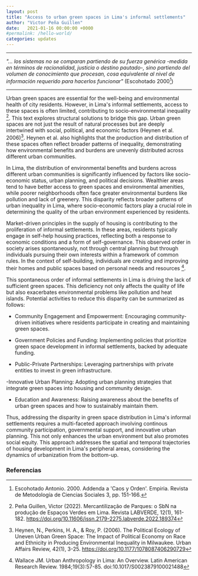 ```yaml
---
layout: post
title: "Access to urban green spaces in Lima's informal settlements"
author: "Victor Peña Guillen"
date:   2021-01-16 00:00:00 +0000
#permalink: /hello-world/
categories: updates
---
```


---
_"... los sistemas no se comparan partiendo de su fuerza genérica -medida en términos de racionalidad, justicia o destino pautado-, sino partiendo del volumen de conocimiento que procesan, cosa equivalente al nivel de información requerido para hacerlos funcionar"_ (Escohotado 2000[^1])

---

Urban green spaces are essential for the well-being and environmental health of city residents. However, in Lima's informal settlements, access to these spaces is often limited, contributing to socio-environmental inequality [^2]. This text explores structural solutions to bridge this gap.
Urban green spaces are not just the result of natural processes but are deeply intertwined with social, political, and economic factors (Heynen et al. 2006)[^3]. Heynen et al. also highlights that the production and distribution of these spaces often reflect broader patterns of inequality, demonstrating how environmental benefits and burdens are unevenly distributed across different urban communities.

In Lima, the distribution of environmental benefits and burdens across different urban communities is significantly influenced by factors like socio-economic status, urban planning, and political decisions. Wealthier areas tend to have better access to green spaces and environmental amenities, while poorer neighborhoods often face greater environmental burdens like pollution and lack of greenery. This disparity reflects broader patterns of urban inequality in Lima, where socio-economic factors play a crucial role in determining the quality of the urban environment experienced by residents.

Market-driven principles in the supply of housing is contributing to the proliferation of informal settlements. In these areas, residents typically engage in self-help housing practices, reflecting both a response to economic conditions and a form of self-governance.
This observed order in society arises spontaneously, not through central planning but through individuals pursuing their own interests within a framework of common rules. In the context of self-building, individuals are creating and improving their homes and public spaces based on personal needs and resources [^4].

This spontaneous order of informal settlements in Lima is driving the lack of sufficient green spaces. This deficiency not only affects the quality of life but also exacerbates environmental problems like pollution and heat islands.
Potential activities to reduce this disparity can be summarized as follows:

- Community Engagement and Empowerment: Encouraging community-driven initiatives where residents participate in creating and maintaining green spaces.

- Government Policies and Funding: Implementing policies that prioritize green space development in informal settlements, backed by adequate funding.

- Public-Private Partnerships: Leveraging partnerships with private entities to invest in green infrastructure.

-Innovative Urban Planning: Adopting urban planning strategies that integrate green spaces into housing and community design.

- Education and Awareness: Raising awareness about the benefits of urban green spaces and how to sustainably maintain them.

Thus, addressing the disparity in green space distribution in Lima's informal settlements requires a multi-faceted approach involving continous community participation, governmental support, and innovative urban planning. This not only enhances the urban environment but also promotes social equity.
This approach addresses the spatial and temporal trajectories of housing development in Lima's peripheral areas, considering the dynamics of urbanization from the bottom-up.

### Referencias

[^1]: Escohotado Antonio. 2000. Addenda a 'Caos y Orden'. Empiria. Revista de Metodología de Ciencias Sociales 3, pp. 151-166.

[^2]: Peña Guillen, Victor (2022). Mercantilização de Parques: o SbN na produção de Espaços Verdes em Lima. Revista LABVERDE, 12(1), 161-182.
<https://doi.org/10.11606/issn.2179-2275.labverde.2022.189374>

[^3]: Heynen, N., Perkins, H. A., & Roy, P. (2006). The Political Ecology of Uneven Urban Green Space: The Impact of Political Economy on Race and Ethnicity in Producing Environmental Inequality in Milwaukee. Urban Affairs Review, 42(1), 3-25. <https://doi.org/10.1177/1078087406290729>

[^4]: Wallace JM. Urban Anthropology in Lima: An Overview. Latin American Research Review. 1984;19(3):57-85. doi:10.1017/S0023879100021488
